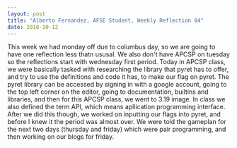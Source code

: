 ```yaml
---
layout: post
title: "Alberto Fernandez, AFSE Student, Weekly Reflection 04"
date: 2018-10-12
---
```


This week we had monday off due to columbus day, so we are going to have one reflection less thatn ususal. We also don't have APCSP on tuesday so the reflections start with wednesday first period. Today in APCSP class, we were basically tasked with researching the library that pyret has to offer, and try to use the definitions and code it has, to make our flag on pyret. The pyret library can be accessed by signing in with a google account, going to the top left corner on the editor, going to documentation, builtins and libraries, and then for this APCSP class, we went to 3.19 image. In class we also defined the term API, which means apllication programming interface. After we did this though, we worked on inputting our flags into pyret, and before I knew it the period was almost over. We were told the gameplan for the next two days (thursday and friday) which were pair programming, and then working on our blogs for friday.

